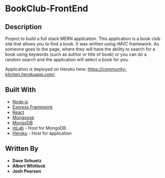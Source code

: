 # BookClub-FrontEnd

## Description

Project to build a full stack MERN application. This application is a book club site that allows you to find a book. It was written using rMVC framework. As someone goes to the page, where they will have the ability to search for a book using keywords (such as author or title of book) or you can do a random search and the application will select a book for you.

Application is deployed on Heroku here: https://community-kitchen.herokuapp.com/.

## Built With

- [Node.js](https://nodejs.org/en/)
- [Express Framework](https://expressjs.com/)
- [React](https://reactjs.org/)
- [Mongoose](http://mongoosejs.com/)
- [MongoDB](https://www.mongodb.com/)
- [mLab](https://mlab.com/) - Host for MongoDB
- [Heroku](https://www.heroku.com/) - Host for application

## Written By

- **Dave Schuetz** 
- **Albert Whitlock** 
- **Josh Pearson**
